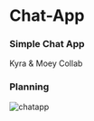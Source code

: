 # Chat-App
### Simple Chat App
Kyra & Moey Collab

### Planning
![chatapp](https://github.com/user-attachments/assets/a9066a86-7e82-4433-b5a9-a9b5e19beee6)
